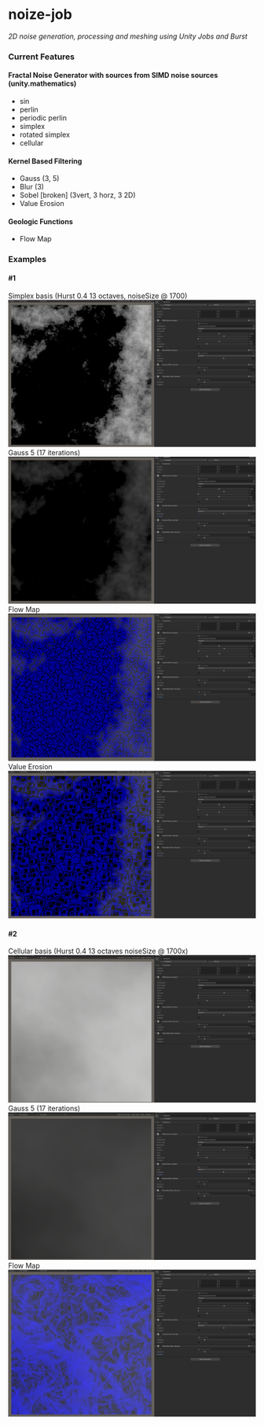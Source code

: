 # noize-job
_2D noise generation, processing and meshing using Unity Jobs and Burst_  

### Current Features

#### Fractal Noise Generator with sources from SIMD noise sources (unity.mathematics)  
 - sin
 - perlin
 - periodic perlin
 - simplex
 - rotated simplex
 - cellular

#### Kernel Based Filtering
 - Gauss (3, 5)
 - Blur (3)
 - Sobel [broken] (3vert, 3 horz, 3 2D)
 - Value Erosion

#### Geologic Functions
 - Flow Map

### Examples

#### #1
Simplex basis (Hurst 0.4 13 octaves, noiseSize @ 1700)
![](./docs~/3.jpg)
Gauss 5 (17 iterations)
![](./docs~/4.jpg)
Flow Map
![](./docs~/5.jpg)
Value Erosion
![](./docs~/6.jpg)
#### #2
Cellular basis (Hurst 0.4 13 octaves noiseSize @ 1700x)
![](./docs~/0.jpg)
Gauss 5 (17 iterations)
![](./docs~/1.jpg)
Flow Map
![](./docs~/2.jpg)
